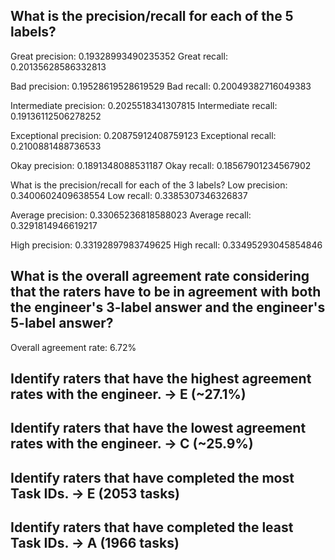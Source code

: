## What is the precision/recall for each of the 5 labels?
Great precision: 0.19328993490235352
Great recall: 0.20135628586332813 

Bad precision: 0.19528619528619529
Bad recall: 0.20049382716049383 

Intermediate precision: 0.2025518341307815
Intermediate recall: 0.19136112506278252 

Exceptional precision: 0.20875912408759123
Exceptional recall: 0.2100881488736533 

Okay precision: 0.1891348088531187
Okay recall: 0.18567901234567902 

What is the precision/recall for each of the 3 labels?
Low precision: 0.3400602409638554
Low recall: 0.3385307346326837 

Average precision: 0.33065236818588023
Average recall: 0.3291814946619217 

High precision: 0.33192897983749625
High recall: 0.33495293045854846 

## What is the overall agreement rate considering that the raters have to be in agreement with both the engineer's 3-label answer and the engineer's 5-label answer?
Overall agreement rate: 6.72%


## Identify raters that have the highest agreement rates with the engineer. -> E (~27.1%)

## Identify raters that have the lowest agreement rates with the engineer. -> C (~25.9%)

## Identify raters that have completed the most Task IDs. -> E (2053 tasks)

## Identify raters that have completed the least Task IDs. -> A (1966 tasks)